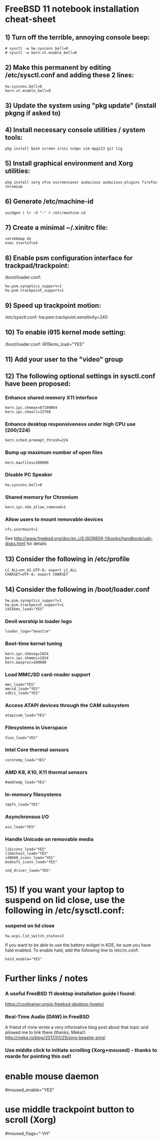 # FreeBSD 11 notebook installation cheat-sheet

## 1) Turn off the terrible, annoying console beep:
```
# sysctl -w hw.syscons.bell=0
# sysctl -w kern.vt.enable_bell=0
```

## 2) Make this permanent by editing /etc/sysctl.conf and adding these 2 lines:
```
hw.syscons.bell=0
kern.vt.enable_bell=0
```

## 3) Update the system using "pkg update" (install pkgng if asked to)

## 4) Install necessary console utilities / system tools:
```
pkg install bash screen irssi ncmpc vim mpg123 git tig
```


## 5) Install graphical environment and Xorg utilities:
```
pkg install xorg xfce xscreensaver audacious audacious-plugins firefox chromium
```

## 6) Generate /etc/machine-id
```
uuidgen | tr -d "-" > /etc/machine-id
```

## 7) Create a minimal ~/.xinitrc file:
```
setxkbmap de
exec startxfce4
```

## 8) Enable psm configuration interface for trackpad/trackpoint:
/boot/loader.conf:
```
hw.psm.synaptics_support=1
hw.psm.trackpoint_support=1
```

## 9) Speed up trackpoint motion:
/etc/sysctl.conf:
hw.psm.trackpoint.sensitivity=240

## 10) To enable i915 kernel mode setting:
/boot/loader.conf:
i915kms_load="YES"

## 11) Add your user to the "video" group

## 12) The following optional settings in sysctl.conf have been proposed:

### Enhance shared memory X11 interface
```
kern.ipc.shmmax=67108864
kern.ipc.shmall=32768
```

### Enhance desktop responsiveness under high CPU use (200/224)
```
kern.sched.preempt_thresh=224
```

### Bump up maximum number of open files
```
kern.maxfiles=200000
```

### Disable PC Speaker
```
hw.syscons.bell=0
```

### Shared memory for Chromium
```
kern.ipc.shm_allow_removed=1
```

### Allow users to mount removable devices
```
vfs.usermount=1
```
See http://www.freebsd.org/doc/en_US.ISO8859-1/books/handbook/usb-disks.html for details

## 13) Consider the following in /etc/profile
```
LC_ALL=en_US.UTF-8; export LC_ALL
CHARSET=UTF-8; export CHARSET
```

## 14) Consider the following in /boot/loader.conf

```
hw.psm.synaptics_support=1
hw.psm.trackpoint_support=1
i915kms_load="YES"
```

### Devil worship in loader logo
```
loader_logo="beastie"
```

### Boot-time kernel tuning
```
kern.ipc.shmseg=1024
kern.ipc.shmmni=1024
kern.maxproc=100000
```

### Load MMC/SD card-reader support
```
mmc_load="YES"
mmcsd_load="YES"
sdhci_load="YES"
```

### Access ATAPI devices through the CAM subsystem
```
atapicam_load="YES"
```

### Filesystems in Userspace
```
fuse_load="YES"
```

### Intel Core thermal sensors
```
coretemp_load="YES"
```

### AMD K8, K10, K11 thermal sensors
```
#amdtemp_load="YES"
```

### In-memory filesystems
```
tmpfs_load="YES"
```

### Asynchronous I/O
```
aio_load="YES"
```

### Handle Unicode on removable media
```
libiconv_load="YES"
libmchain_load="YES"
cd9660_iconv_load="YES"
msdosfs_iconv_load="YES"

snd_driver_load="YES"
```

# 15) If you want your laptop to suspend on lid close, use the following in /etc/sysctl.conf:

### suspend on lid close
```
hw.acpi.lid_switch_state=s3
```

If you want to be able to use the battery widget in KDE, be sure you have hald enabled.
To enable hald, add the following line to /etc/rc.conf:
```
hald_enable="YES"
```

# Further links / notes

### A useful FreeBSD 11 desktop installation guide I found:
https://cooltrainer.org/a-freebsd-desktop-howto/

### Real-Time Audio (DAW) in FreeBSD
A friend of mine wrote a very informative blog post about that topic and allowed me to link there (thanks, Meka!):
http://meka.rs/blog/2017/01/25/sing-beastie-sing/

### Use middle click to initiate scrolling (Xorg+moused) - thanks to roarde for pointing this out!
# enable mouse daemon
#moused_enable="YES"
# use middle trackpoint button to scroll (Xorg)
#moused_flags="-VH"



